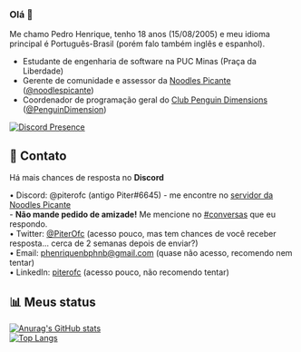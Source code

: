 ### Olá 👋

Me chamo Pedro Henrique, tenho 18 anos (15/08/2005) e meu idioma principal é Português-Brasil (porém falo também inglês e espanhol).<br>
- Estudante de engenharia de software na PUC Minas (Praça da Liberdade)
- Gerente de comunidade e assessor da [Noodles Picante](https://www.noodlespicante.com) ([@noodlespicante](https://github.com/noodlespicante))
- Coordenador de programação geral do [Club Penguin Dimensions](https://www.cpdimensions.com) ([@PenguinDimension](https://github.com/PenguinDimension))

[![Discord Presence](https://lanyard.cnrad.dev/api/351111345971789825?showDisplayName=true&idleMessage=SouNP%20-%20https\:\/\/www\.noodlespicante\.com)](https://discord.com/users/351111345971789825)

📩 Contato
----
Há mais chances de resposta no **Discord**

• Discord: @piterofc (antigo Piter#6645) - me encontre no [servidor da Noodles Picante](https://discord.gg/P9dhMJQ)<br>
\- **Não mande pedido de amizade!** Me mencione no [#conversas](https://discord.com/channels/584926863437070336/696846893468090450) que eu respondo.<br>
• Twitter: [@PiterOfc](https://twitter.com/piterofc) (acesso pouco, mas tem chances de você receber resposta... cerca de 2 semanas depois de enviar?)<br>
• Email: phenriquenbphnb@gmail.com (quase não acesso, recomendo nem tentar)<br>
• LinkedIn: [piterofc](https://www.linkedin.com/in/piterofc) (acesso pouco, não recomendo tentar)

📊 Meus status
----
[![Anurag's GitHub stats](https://github-readme-stats.vercel.app/api?username=piterofc&show_icons=true&include_all_commits=true&locale=pt-br)](https://github.com/piterofc)<br>
[![Top Langs](https://github-readme-stats.vercel.app/api/top-langs/?username=piterofc&locale=pt-br&layout=compact)](https://github.com/piterofc)<br>

